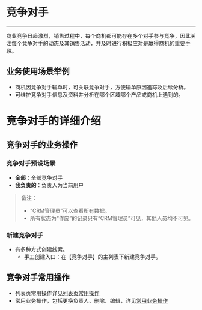 ﻿
# 竞争对手

---

商业竞争日趋激烈，销售过程中，每个商机都可能存在多个对手参与竞争，因此关注每个竞争对手的动态及其销售活动，并及时进行积极应对是赢得商机的重要手段。


## 业务使用场景举例
- 商机因竞争对手输单时，可关联竞争对手，方便输单原因追踪及后续分析。
- 可维护竞争对手信息及资料并分析在哪个区域哪个产品或商机上遇到的。


# 竞争对手的详细介绍



## 竞争对手的业务操作
### 竞争对手预设场景
- **全部**：全部竞争对手
- **我负责的**：负责人为当前用户

> 备注：
> - “CRM管理员”可以查看所有数据。
> - 所有状态为“作废”的记录只有“CRM管理员”可见，其他人员均不可见。

### 新建竞争对手
- 有多种方式创建线索。
    - 手工创建入口：在【竞争对手】的主列表下新建竞争对手。
       


## 竞争对手常用操作
- 列表页常用操作详见[列表页常用操作](2-5列表视图.md)
- 常用业务操作，包括更换负责人、删除、编辑，详见[常用业务操作](2-7常用业务操作.md)
 
